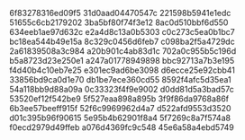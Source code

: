 6f83278316ed09f5
31d0aad04470547c
221598b5941e1edc
51655c6cb2179202
3ba5bf80f74f3e12
8ac0d510bbf6d550
634eeb1ae97d632c
e2a4d8c13a0b5303
c0c273c5ea0b1bc7
bc18ea544b49e15a
8c329c0456d6feb7
c098ba2f5a4729dc
2a61839508a3c984
a20b901c4ab83d1c
702a0c955b5c196d
b5a8723d23e250e1
a247a01778949898
bbc92713a7b3e195
f4d40b4c10eb7e25
e301ec9ad6be3098
d6ecce25e92cbb41
33856bd9ca0d1e70
db1be7ece360cd55
8592f4afc5d35ea1
54a118bb9d88a09a
0c33323f4f9e9002
d0dd81d5a3bad57c
53520ef12f542be9
5f527eaa898a895b
3f9f86da9768a86f
6b3ee57beeff915f
52f6c9969962d4a7
d522afd9553d3520
d01c395b96f90615
5e95b4b62901f8a4
5f7269c8a7f574a8
f0ecd2979d49ffeb
a076d4369fc9c548
45e6a58a4ebd5749
